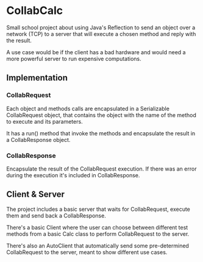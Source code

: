 
# CollabCalc

Small school project about using Java's Reflection to send an object over a network (TCP) 
to a server that will execute a chosen method and reply with the result.

A use case would be if the client has a bad hardware and would need a more powerful server 
to run expensive computations.

## Implementation

### CollabRequest

Each object and methods calls are encapsulated in a Serializable CollabRequest object,
that contains the object with the name of the method to execute and its parameters.

It has a run() method that invoke the methods and encapsulate the result in a CollabResponse object.

### CollabResponse

Encapsulate the result of the CollabRequest execution. If there was an error 
during the execution it's included in CollabResponse.

## Client & Server

The project includes a basic server that waits for CollabRequest, execute them and send back
a CollabResponse.

There's a basic Client where the user can choose between different test methods from a basic 
Calc class to perform CollabRequest to the server.

There's also an AutoClient that automatically send some pre-determined CollabRequest to the server, 
meant to show different use cases. 